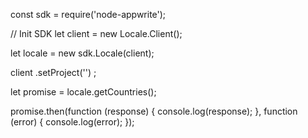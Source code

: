 const sdk = require('node-appwrite');

// Init SDK
let client = new Locale.Client();

let locale = new sdk.Locale(client);

client
    .setProject('')
;

let promise = locale.getCountries();

promise.then(function (response) {
    console.log(response);
}, function (error) {
    console.log(error);
});